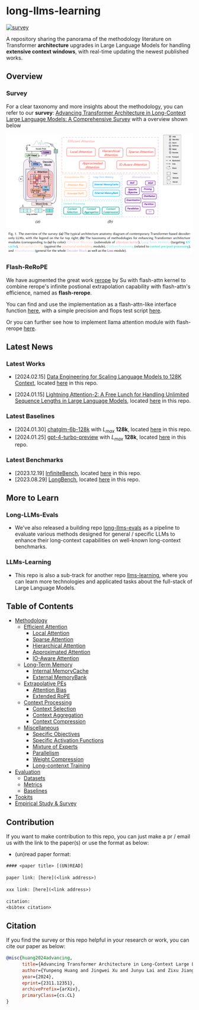 # long-llms-learning

<p align="left">
<a href="https://arxiv.org/abs/2311.12351v2">
<img alt="survey" src="https://img.shields.io/badge/survey-arxiv:2311.12351v2-blue">
</a>
</p>

A repository sharing the panorama of the methodology literature on Transformer **architecture** upgrades in Large Language Models for handling **extensive context windows**, with real-time updating the newest published works.


## Overview

### Survey

For a clear taxonomy and more insights about the methodology, you can refer to our **survey**: [Advancing Transformer Architecture in Long-Context Large Language Models: A Comprehensive Survey](https://arxiv.org/abs/2311.12351v2) with a overview shown below

![Overview of the survey](./imgs/overview_with_caption_v2.png)


### Flash-ReRoPE

We have augmented the great work [rerope](https://github.com/bojone/rerope) by Su with flash-attn kernel to combine rerope's infinite postional extrapolation capability with flash-attn's efficience, named as **flash-rerope**.

You can find and use the implementation as a flash-attn-like interface function [here](./notebooks/flash_rerope.py), with a simple precision and flops test script [here](./notebooks/test_flash_rerope.py).

Or you can further see how to implement llama attention module with flash-rerope [here](https://github.com/Strivin0311/long-llms-eval/blob/main/evals/aug.py#L809).

## Latest News

### Latest Works

* [2024.02.15] [Data Engineering for Scaling Language Models to 128K Context](https://arxiv.org/abs/2402.10171), located [here](./methodology/miscellaneous.md#long-contenxt-training) in this repo.
  
* [2024.01.15] [Lightning Attention-2: A Free Lunch for Handling Unlimited Sequence Lengths in Large Language Models](https://arxiv.org/abs/2401.04658), located [here](./methodology/efficient_attn_sec/ioaware_attn.md#lightning-attention) in this repo.


### Latest Baselines

* [2024.01.30] [chatglm-6b-128k](https://huggingface.co/THUDM/chatglm3-6b-128k) with $L_{max}$ **128k**, located [here](./evaluation/baselines.md#baseline-table) in this repo.
* [2024.01.25] [gpt-4-turbo-preview](https://platform.openai.com/docs/models/gpt-4-and-gpt-4-turbo) with $L_{max}$ **128k**, located [here](./evaluation/baselines.md#baseline-table) in this repo.


### Latest Benchmarks

* [2023.12.19] [InfiniteBench](https://github.com/OpenBMB/InfiniteBench), located [here](./evaluation/datasets.md#dataset-table) in this repo.
* [2023.08.29] [LongBench](https://github.com/THUDM/LongBench), located [here](./evaluation/datasets.md#dataset-table) in this repo.


## More to Learn

### Long-LLMs-Evals

* We've also released a building repo [long-llms-evals](https://github.com/Strivin0311/long-llms-evals) as a pipeline to evaluate various methods designed for general / specific LLMs to enhance their long-context capabilities on well-known long-context benchmarks.

### LLMs-Learning

* This repo is also a sub-track for another repo [llms-learning](https://github.com/Strivin0311/llms-learning), where you can learn more technologies and applicated tasks about the full-stack of Large Language Models.


## Table of Contents

* [Methodology](./methodology/)
  * [Efficient Attention](./methodology/efficient_attn.md)
    * [Local Attention](./methodology/efficient_attn_sec/local_attn.md)
    * [Sparse Attention](./methodology/efficient_attn_sec/sparse_attn.md)
    * [Hierarchical Attention](./methodology/efficient_attn_sec/hierarchical_attn.md)
    * [Approximated Attention](./methodology/efficient_attn_sec/approx_attn.md)
    * [IO-Aware Attention](./methodology/efficient_attn_sec/ioaware_attn.md)
  * [Long-Term Memory](./methodology/long-term_memory.md)
    * [Internal MemoryCache](./methodology/long-term_memory_sec/internal_memory_cache.md)
    * [External MemoryBank](./methodology/long-term_memory_sec/external_memory_bank.md)
  * [Extrapolative PEs](./methodology/extrapolative_pes.md)
    * [Attention Bias](./methodology/extrapolative_pes_sec/attention_bias.md)
    * [Extended RoPE](./methodology/extrapolative_pes_sec/extended_rope.md)
  * [Context Processing](./methodology/context_process.md)
    * [Context Selection](./methodology/context_process_sec/context_selection.md)
    * [Context Aggregation](./methodology/context_process_sec/context_aggregation.md)
    * [Context Compression](./methodology/context_process_sec/context_compression.md)
  * [Miscellaneous](./methodology/miscellaneous.md)
    * [Specific Objectives](./methodology/miscellaneous_sec/spec_objective.md)
    * [Specific Activation Functions](./methodology/miscellaneous_sec/spec_activation.md)
    * [Mixture of Experts](./methodology/miscellaneous_sec/moe.md)
    * [Parallelism](./methodology/miscellaneous_sec/parallel.md)
    * [Weight Compression](./methodology/miscellaneous_sec/weight_compress.md)
    * [Long-contenxt Training](./methodology/miscellaneous.md#long-contenxt-training)
* [Evaluation](./evaluation/)
  * [Datasets](./evaluation/datasets.md)
  * [Metrics](./evaluation/metrics.md)
  * [Baselines](./evaluation/baselines.md)
* [Tookits](./toolkits/README.md)
* [Empirical Study & Survey](./empirical.md)



## Contribution

If you want to make contribution to this repo, you can just make a pr / email us with the link to the paper(s) or use the format as below:

* (un)read paper format:
```
#### <paper title> [(UN)READ]

paper link: [here](<link address>)

xxx link: [here](<link address>)

citation:
<bibtex citation>
```


## Citation

If you find the survey or this repo helpful in your research or work, you can cite our paper as below:

```bibtex
@misc{huang2024advancing,
      title={Advancing Transformer Architecture in Long-Context Large Language Models: A Comprehensive Survey}, 
      author={Yunpeng Huang and Jingwei Xu and Junyu Lai and Zixu Jiang and Taolue Chen and Zenan Li and Yuan Yao and Xiaoxing Ma and Lijuan Yang and Hao Chen and Shupeng Li and Penghao Zhao},
      year={2024},
      eprint={2311.12351},
      archivePrefix={arXiv},
      primaryClass={cs.CL}
}
```
